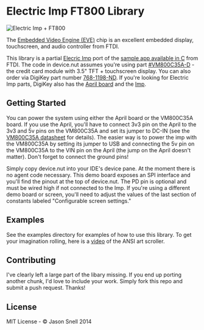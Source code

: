 Electric Imp FT800 Library
==========================
![Electric Imp + FT800](https://pbs.twimg.com/media/BcJL-onCcAA4hoD.jpg)

The [Embedded Video Engine (EVE)](http://www.ftdichip.com/EVE.htm) chip is an excellent embedded display, touchscreen, and audio controller from FTDI.

This library is a partial [Elecric Imp](http://electricimp.com) port of the [sample app available in C]( http://www.ftdichip.com/Products/Modules/VM800C.html) from FTDI.  The code in device.nut assumes you're using part [#VM800C35A-D](http://apple.clickandbuild.com/cnb/shop/ftdichip?op=catalogue-products-null&prodCategoryID=200&title=VM800C+-+3.5) - the credit card module with 3.5" TFT + touchscreen display.  You can also order via DigiKey part number [768-1198-ND](http://www.digikey.com/product-search/en?keywords=768-1198-ND).  If you're looking for Electric Imp parts, DigiKey also has the [April board](http://www.digikey.com/product-search/en?keywords=1413-1004-ND) and the [Imp](http://www.digikey.com/product-search/en?keywords=1413-1002-ND).

## Getting Started
You can power the system using either the April board or the VM800C35A board.  If you use the April, you'll have to connect 3v3 pin on the April to the 3v3 and 5v pins on the VM800C35A and set its jumper to DC-IN (see the [VM800C35A datasheet](http://www.ftdichip.com/Support/Documents/DataSheets/Modules/DS_VM800C.pdf) for details).  The easier way is to power the imp with the VM800C35A by setting its jumper to USB and connecting the 5v pin on the VM800C35A to the VIN pin on the April (the jump on the April doesn't matter).  Don't forget to connect the ground pins!

Simply copy device.nut into your IDE's device pane.  At the moment there is no agent code necessary.  This demo board exposes an SPI interface and you'll find the pinout at the top of device.nut.  The PD pin is optional and must be wired high if not connected to the Imp.  If you're using a different demo board or screen, you'll need to adjust the values of the last section of constants labeled "Configurable screen settings."

## Examples
See the examples directory for examples of how to use this library.  To get your imagination rolling, here is a [video](http://www.youtube.com/watch?v=HQfbOWwua6g) of the ANSI art scroller.

## Contributing
I've clearly left a large part of the libary missing.  If you end up porting another chunk, I'd love to include your work.  Simply fork this repo and submit a push request.  Thanks!

## License
MIT License - © Jason Snell 2014

